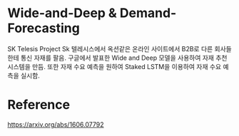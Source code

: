 # Wide-and-Deep & Demand-Forecasting

SK Telesis Project
Sk 텔레시스에서 옥션같은 온라인 사이트에서 B2B로 다른 회사들한테 통신 자재를 팔음.
구글에서 발표한 Wide and Deep 모델을 사용하여 자재 추천 시스템을 만듬.
또한 자재 수요 예측을 원하여 Staked LSTM을 이용하여 자재 수요 예측을 실시함.

# Reference

https://arxiv.org/abs/1606.07792

